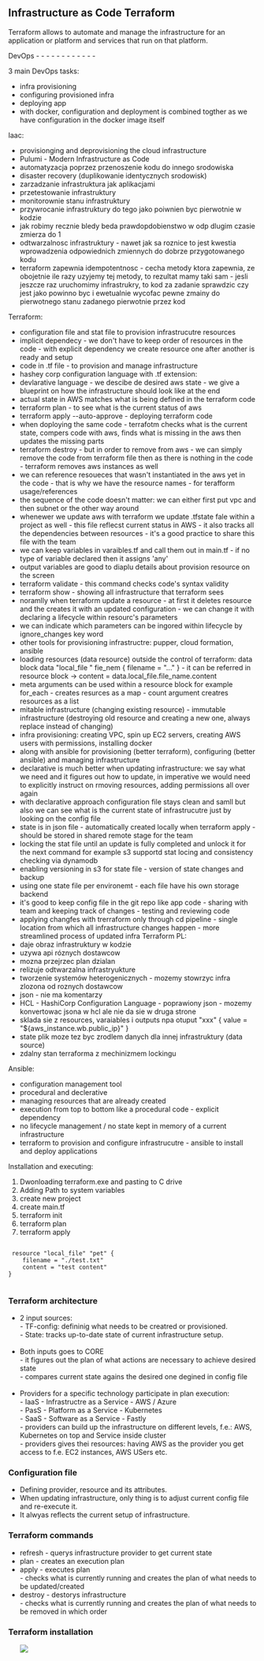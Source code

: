 <h2>Infrastructure as Code Terraform</h2>
<p>Terraform allows to automate and manage the infrastructure for an application or platform and services that run on that platform.</p>

DevOps - - - - - - - - - - - - 

3 main DevOps tasks:
+ infra provisioning
+ configuring provisioned infra 
+ deploying app
+ with docker, configuration and deployment is combined togther as we have configuration in the docker image itself

Iaac:
+ provisionging and deprovisioning the cloud infrastructure
+ Pulumi - Modern Infrastructure as Code
+ automatyzacja poprzez przenoszenie kodu do innego srodowiska
+ disaster recovery (duplikowanie identycznych srodowisk)
+ zarzadzanie infrastruktura jak aplikacjami
+ przetestowanie infrastruktury
+ monitorownie stanu infrastruktury
+ przywrocanie infrastruktury do tego jako poiwnien byc pierwotnie w kodzie
+ jak robimy recznie bledy beda prawdopdobienstwo w odp dlugim czasie zmierza do 1
+ odtwarzalnosc infrastruktury - nawet jak sa roznice to jest kwestia wprowadzenia odpowiednich zmiennych do dobrze przygotowanego kodu
+ terraform zapewnia idempotentnosc - cecha metody ktora zapewnia, ze obojetnie ile razy uzyjemy tej metody, to rezultat mamy taki sam - jesli jeszcze raz uruchomimy infrastrukry, to kod za zadanie sprawdzic czy jest jako powinno byc i ewetualnie wycofac pewne zmainy do pierwotnego stanu zadanego pierwotnie przez kod

Terraform:
+ configuration file and stat file to provision infrastrucutre resources
+ implicit dependecy - we don't have to keep order of resources in the code - with explicit dependency we create resource one after another is ready and setup
+ code in .tf file - to provision and manage infrastructure 
+ hashey corp configuration language with .tf extension:
+ devlarative language - we descibe de desired aws state -  we give a blueprint on how the infrastructure should look like at the end
+ actual state in AWS matches what is being defined in the terraform code
+ terraform plan - to see what is the current status of aws
+ terraform apply --auto-approve    - deploying terraform code
+ when doploying the same code - terrafotm checks what is the current state, compers code with aws, finds what is missing in the aws then updates the missing parts
+ terraform destroy - but in order to remove from aws - we can simply remove the code from terraform file then as there is nothing in the code - terraform removes aws instances as well
+ we can reference resoueces that wasn't instantiated in the aws yet in the code - that is why we have the resource names - for terafform usage/references
+ the sequence of the code doesn't matter: we can either first put vpc and then subnet or the other way around
+ whenewer we update aws with terraform we update .tfstate fale within a project as well - this file reflecst current status in AWS - it also tracks all the dependencies between resources - it's a good practice to share this file with the team
+ we can keep variables in varaibles.tf and call them out in main.tf - if no type of variable declared then it assigns 'any'
+ output variables are good to diaplu details about provision resource on the screen
+ terraform validate - this command checks code's syntax validity
+ terraform show - showing all infrastructure that terraform sees
+ noramlly when terraform update a resource - at first it deletes resource and the creates it with an updated configuration - we can change it with declaring a lifecycle within resourc's parameters
+ we can indicate which parameters can be ingored within lifecycle by ignore_changes key word
+ other tools for provisioning infrastructre: pupper, cloud formation, ansible
+ loading resources (data resource) outside the control of terraform: data block data "local_file " fie_nem { filename = "..." } - it can be referred in resource block -> content = data.local_file.file_name.content
+ meta arguments can be used within a resource block for example for_each - creates resurces as a map - count argument creatres resources as a list
+ mitable infrastructure (changing existing resource) - immutable infrastructure (destroying old resource and creating a new one, always replace instead of changing)
+ infra provisioning: creating VPC, spin up EC2 servers, creating AWS users with permissions, installing docker
+ along with ansible for provisioning (better terraform), configuring (better ansible) and managing infrastructure
+ declarative is much better when updating infrastructure: we say what we need and it figures out how to update, in imperative we would need to explicitly instruct on rmoving resources, adding  permissions all over again
+ with declarative approach configuration file stays clean and samll but also we can see what is the current state of infrastrucutre just by looking on the config file
+ state is in json file - automatically created locally when terraform apply - should be stored in shared remote stage for the team
+ locking the stat file until an update is fully completed and unlock it for the next command for example s3 supportd stat locing and consistency checking via dynamodb
+ enabling versioning in s3 for state file - version of state changes and backup
+ using one state file per environemt - each file have his own storage backend
+ it's good to keep config file in the git repo like app code - sharing with team and keeping track of changes - testing and reviewing code
+ applying changfes with trerraform only through cd pipeline - single location from which all infrastructure changes happen - more streamlined process of updated infra
Terraform PL:
+ daje obraz infrastruktury w kodzie
+ uzywa api róznych dostawcow
+ mozna przejrzec plan dzialan
+ relizuje odtwarzalna infrastryukture
+ tworzenie systemów heterogenicznych - mozemy stowrzyc infra zlozona od roznych dostawcow
+ json - nie ma komentarzy
+ HCL - HashiCorp Configuration Language - poprawiony json - mozemy konvertowac jsona w hcl ale nie da sie w druga strone
+ sklada sie z resources, varaiables i outputs npa otuput "xxx" { value = "${aws_instance.wb.public_ip}" }
+ state plik moze tez byc zrodlem danych dla innej infrastruktury (data source)
+ zdalny stan terraforma z mechinizmem lockingu

Ansible:
+ configuration management tool
+ procedural and declerative
+ managing resources that are already created
+ execution from top to bottom like a procedural code - explicit dependency
+ no lifecycle management / no state kept in memory of a current infrastructure
+ terraform to provision and configure infrastrucutre - ansible to install and deploy applications

Installation and executing:
1. Dwonloading  terraform.exe and pasting to C drive
2. Adding Path to system variables
3. create new project
4. create main.tf
5. terraform init
6. terraform plan
7. terraform apply

<code>
 resource "local_file" "pet" {
    filename = "./test.txt"
    content = "test content"
}
 </code>


<h3>Terraform architecture</h3>
<ul>
  <li>2 input sources:
    <br>
    - TF-config: defininig what needs to be creatred or provisioned. <br>
    - State: tracks up-to-date state of current infrastructure setup.
  </li>
  <br>
  <li>Both inputs goes to CORE
    <br>
    - it figures out the plan of what actions are necessary to achieve desired state <br>
    - compares current state agains the desired one degined in config file
  </li>
  <br>
  <li>Providers for a specific technology participate in plan execution:
    <br>
    - IaaS  - Infrastructre as a Service   - AWS / Azure <br>
    - PasS  - Platform as a Service        - Kubernetes <br>
    - SaaS  - Software as a Service        - Fastly <br>
    - providers can build up the infrastructure on different levels, f.e.: AWS, Kubernetes on top and Service inside cluster <br>
    - providers gives thei resources: having AWS as the provider you get access to f.e. EC2 instances, AWS USers etc.
  </li>
</ul>

<h3>Configuration file</h3>
<ul>
  <li>Defining provider, resource and its attributes.</li>
  <li>When updating infrastructure, only thing is to adjust current config file and re-execute it.</li>
  <li>It alwyas reflects the current setup of infrastructure.</li>
</ul>

<h3>Terraform commands</h3>
<ul>
  <li>refresh - querys infrastructure provider to get current state</li>
  <li>plan - creates an execution plan</li>
  <li>apply - executes plan
    <br>
    - checks what is currently running and creates the plan of what needs to be updated/created
  </li>
  <li>destroy - destorys infrastructure 
    <br>
    - checks what is currently running and creates the plan of what needs to be removed in which order
  </li>
</ul>

<h3>Terraform installation</h3>
<ul>
  <img src="images/installation.JPG">
</ul>





